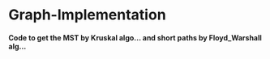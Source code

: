 # Graph-Implementation
#### Code to get the MST by Kruskal algo... and short paths by Floyd_Warshall alg... 
